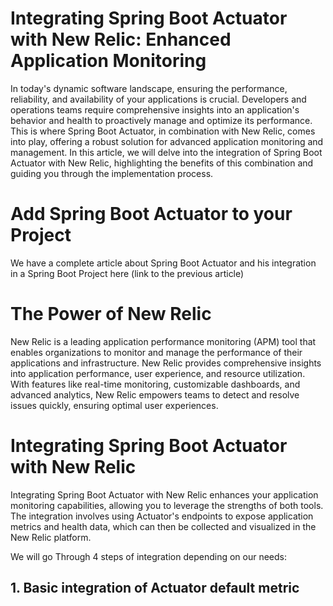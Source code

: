 # Integrating Spring Boot Actuator with New Relic: Enhanced Application Monitoring

In today's dynamic software landscape, ensuring the performance, reliability, and availability of your applications is crucial. Developers and operations teams require comprehensive insights into an application's behavior and health to proactively manage and optimize its performance. This is where Spring Boot Actuator, in combination with New Relic, comes into play, offering a robust solution for advanced application monitoring and management. In this article, we will delve into the integration of Spring Boot Actuator with New Relic, highlighting the benefits of this combination and guiding you through the implementation process.

# Add Spring Boot Actuator to your Project
We have a complete article about Spring Boot Actuator and his integration in a Spring Boot Project here (link to the previous article)

# The Power of New Relic

New Relic is a leading application performance monitoring (APM) tool that enables organizations to monitor and manage the performance of their applications and infrastructure. New Relic provides comprehensive insights into application performance, user experience, and resource utilization. With features like real-time monitoring, customizable dashboards, and advanced analytics, New Relic empowers teams to detect and resolve issues quickly, ensuring optimal user experiences.

# Integrating Spring Boot Actuator with New Relic

Integrating Spring Boot Actuator with New Relic enhances your application monitoring capabilities, allowing you to leverage the strengths of both tools. The integration involves using Actuator's endpoints to expose application metrics and health data, which can then be collected and visualized in the New Relic platform.

We will go Through 4 steps of integration depending on our needs:

## 1. Basic integration of Actuator default metric

